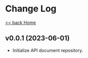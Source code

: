 # Change Log

[<< back Home](https://github.com/cpayapi-com/document/blob/main/README.md)

## v0.0.1 (2023-06-01)
- Initialize API document repository.
